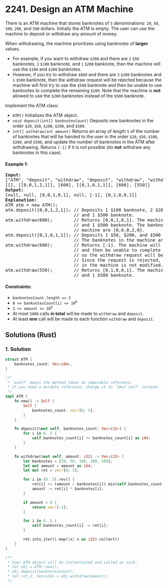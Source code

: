 # 2241. Design an ATM Machine
There is an ATM machine that stores banknotes of `5` denominations: `20`, `50`, `100`, `200`, and `500` dollars. Initially the ATM is empty. The user can use the machine to deposit or withdraw any amount of money.

When withdrawing, the machine prioritizes using banknotes of **larger** values.

* For example, if you want to withdraw `$300` and there are `2` `$50` banknotes, `1` `$100` banknote, and `1` `$200` banknote, then the machine will use the `$100` and `$200` banknotes.
* However, if you try to withdraw `$600` and there are `3` `$200` banknotes and `1` `$500` banknote, then the withdraw request will be rejected because the machine will first try to use the `$500` banknote and then be unable to use banknotes to complete the remaining `$100`. Note that the machine is **not** allowed to use the `$200` banknotes instead of the `$500` banknote.

Implement the ATM class:

* `ATM()` Initializes the ATM object.
* `void deposit(int[] banknotesCount)` Deposits new banknotes in the order `$20`, `$50`, `$100`, `$200`, and `$500`.
* `int[] withdraw(int amount)` Returns an array of length `5` of the number of banknotes that will be handed to the user in the order `$20`, `$50`, `$100`, `$200`, and `$500`, and update the number of banknotes in the ATM after withdrawing. Returns `[-1]` if it is not possible (do **not** withdraw any banknotes in this case).

#### Example 1:
<pre>
<strong>Input:</strong>
["ATM", "deposit", "withdraw", "deposit", "withdraw", "withdraw"]
[[], [[0,0,1,2,1]], [600], [[0,1,0,1,1]], [600], [550]]
<strong>Output:</strong>
[null, null, [0,0,1,0,1], null, [-1], [0,1,0,0,1]]
<strong>Explanation:</strong>
ATM atm = new ATM();
atm.deposit([0,0,1,2,1]); // Deposits 1 $100 banknote, 2 $200 banknotes,
                          // and 1 $500 banknote.
atm.withdraw(600);        // Returns [0,0,1,0,1]. The machine uses 1 $100 banknote
                          // and 1 $500 banknote. The banknotes left over in the
                          // machine are [0,0,0,2,0].
atm.deposit([0,1,0,1,1]); // Deposits 1 $50, $200, and $500 banknote.
                          // The banknotes in the machine are now [0,1,0,3,1].
atm.withdraw(600);        // Returns [-1]. The machine will try to use a $500 banknote
                          // and then be unable to complete the remaining $100,
                          // so the withdraw request will be rejected.
                          // Since the request is rejected, the number of banknotes
                          // in the machine is not modified.
atm.withdraw(550);        // Returns [0,1,0,0,1]. The machine uses 1 $50 banknote
                          // and 1 $500 banknote.
</pre>

#### Constraints:
* `banknotesCount.length == 5`
* <code>0 <= banknotesCount[i] <= 10<sup>9</sup></code>
* <code>1 <= amount <= 10<sup>9</sup></code>
* At most `5000` calls **in total** will be made to `withdraw` and `deposit`.
* At least **one** call will be made to each function `withdraw` and `deposit`.

## Solutions (Rust)

### 1. Solution
```Rust
struct ATM {
    banknotes_count: Vec<i64>,
}

/**
 * `&self` means the method takes an immutable reference.
 * If you need a mutable reference, change it to `&mut self` instead.
 */
impl ATM {
    fn new() -> Self {
        Self {
            banknotes_count: vec![0; 5],
        }
    }

    fn deposit(&mut self, banknotes_count: Vec<i32>) {
        for i in 0..5 {
            self.banknotes_count[i] += banknotes_count[i] as i64;
        }
    }

    fn withdraw(&mut self, amount: i32) -> Vec<i32> {
        let banknotes = [20, 50, 100, 200, 500];
        let mut amount = amount as i64;
        let mut ret = vec![0; 5];

        for i in (0..5).rev() {
            ret[i] += (amount / banknotes[i]).min(self.banknotes_count[i]);
            amount -= ret[i] * banknotes[i];
        }

        if amount > 0 {
            return vec![-1];
        }

        for i in 0..5 {
            self.banknotes_count[i] -= ret[i];
        }

        ret.into_iter().map(|x| x as i32).collect()
    }
}

/**
 * Your ATM object will be instantiated and called as such:
 * let obj = ATM::new();
 * obj.deposit(banknotesCount);
 * let ret_2: Vec<i32> = obj.withdraw(amount);
 */
```

